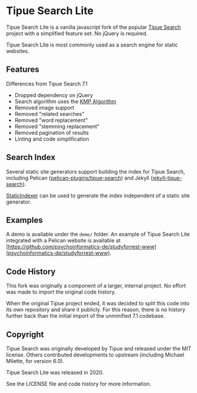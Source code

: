 # Tipue Search Lite

Tipue Search Lite is a vanilla javascript fork of the popular [Tipue Search](https://github.com/michael-milette/Tipue-Search)
project with a simplified feature set. No jQuery is required.

Tipue Search Lite is most commonly used as a search engine for static websites.

## Features

Differences from Tipue Search 7.1

* Dropped dependency on jQuery
* Search algorithm uses the [KMP Algorithm](https://en.wikipedia.org/wiki/Knuth%E2%80%93Morris%E2%80%93Pratt_algorithm)
* Removed image support
* Removed "related searches"
* Removed "word replacement"
* Removed "stemming replacement"
* Removed pagination of results
* Linting and code simplification


## Search Index

Several static site generators support building the index for Tipue Search,
including Pelican ([pelican-plugins/tipue-search](https://github.com/pelican-plugins/tipue-search))
and Jekyll ([jekyll-tipue-search](https://github.com/jekylltools/jekyll-tipue-search)).

[StaticIndexer](https://github.com/MaxBittker/StaticIndexer) can be used to
generate the index independent of a static site generator.


## Examples

A demo is available under the `demo/` folder. An example of Tipue Search Lite
integrated with a Pelican website is available at [https://github.com/psychoinformatics-de/studyforrest-www](psychoinformatics-de/studyforrest-www).


## Code History

This fork was originally a component of a larger, internal project. No effort
was made to import the original code history.

When the original Tipue project ended, it was decided to split this code into
its own repository and share it publicly. For this reason, there is no history
further back than the initial import of the unminified 7.1 codebase.


## Copyright

Tipue Search was originally developed by Tipue and released under the MIT
license. Others contributed developments to upstream (including Michael Milette,
for version 6.0).

Tipue Search Lite was released in 2020.

See the LICENSE file and code history for more information.
